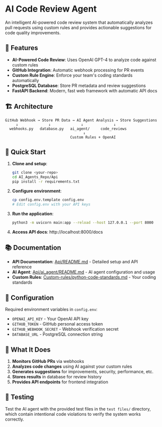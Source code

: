 # AI Code Review Agent

An intelligent AI-powered code review system that automatically analyzes pull requests using custom rules and provides actionable suggestions for code quality improvements.

## 🚀 Features

- **AI-Powered Code Review**: Uses OpenAI GPT-4 to analyze code against custom rules
- **GitHub Integration**: Automatic webhook processing for PR events
- **Custom Rule Engine**: Enforce your team's coding standards automatically
- **PostgreSQL Database**: Store PR metadata and review suggestions
- **FastAPI Backend**: Modern, fast web framework with automatic API docs

## 🏗️ Architecture

```
GitHub Webhook → Store PR Data → AI Agent Analysis → Store Suggestions
     ↓              ↓              ↓              ↓
  webhooks.py   database.py   ai_agent/     code_reviews
                                    ↓
                              Custom Rules + OpenAI
```

## 🚀 Quick Start

1. **Clone and setup**:
   ```bash
   git clone <your-repo>
   cd AI_Agents_Repo/Api
   pip install -r requirements.txt
   ```

2. **Configure environment**:
   ```bash
   cp config.env.template config.env
   # Edit config.env with your API keys
   ```

3. **Run the application**:
   ```bash
   python3 -m uvicorn main:app --reload --host 127.0.0.1 --port 8000
   ```

4. **Access API docs**: http://localhost:8000/docs

## 📚 Documentation

- **API Documentation**: [Api/README.md](Api/README.md) - Detailed setup and API reference
- **AI Agent**: [Api/ai_agent/README.md](Api/ai_agent/README.md) - AI agent configuration and usage
- **Custom Rules**: [Custom-rules/python-code-standards.md](Custom-rules/python-code-standards.md) - Your coding standards

## 🔧 Configuration

Required environment variables in `config.env`:
- `OPENAI_API_KEY` - Your OpenAI API key
- `GITHUB_TOKEN` - GitHub personal access token
- `GITHUB_WEBHOOK_SECRET` - Webhook verification secret
- `DATABASE_URL` - PostgreSQL connection string

## 🎯 What It Does

1. **Monitors GitHub PRs** via webhooks
2. **Analyzes code changes** using AI against your custom rules
3. **Generates suggestions** for improvements, security, performance, etc.
4. **Stores results** in database for review history
5. **Provides API endpoints** for frontend integration

## 🧪 Testing

Test the AI agent with the provided test files in the `test files/` directory, which contain intentional code violations to verify the system works correctly.